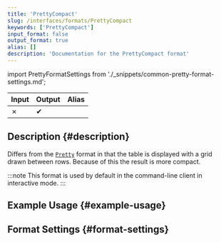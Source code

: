 ```yaml
---
title: 'PrettyCompact'
slug: /interfaces/formats/PrettyCompact
keywords: ['PrettyCompact']
input_format: false
output_format: true
alias: []
description: 'Documentation for the PrettyCompact format'
---
```


import PrettyFormatSettings from './_snippets/common-pretty-format-settings.md';

| Input | Output  | Alias |
|-------|---------|-------|
| ✗     | ✔       |       |

## Description {#description}

Differs from the [`Pretty`](./Pretty.md) format in that the table is displayed with a grid drawn between rows. 
Because of this the result is more compact.

:::note
This format is used by default in the command-line client in interactive mode.
:::

## Example Usage {#example-usage}

## Format Settings {#format-settings}

<PrettyFormatSettings />